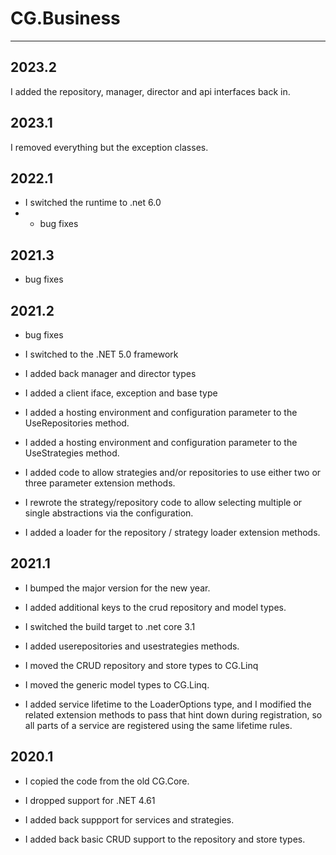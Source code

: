 # CG.Business
---

## 2023.2

I added the repository, manager, director and api interfaces back in.

## 2023.1

I removed everything but the exception classes.

## 2022.1

* I switched the runtime to .net 6.0
* * bug fixes

## 2021.3

* bug fixes

## 2021.2

* bug fixes

* I switched to the .NET 5.0 framework

* I added back manager and director types

* I added a client iface, exception and base type

* I added a hosting environment and configuration parameter to the UseRepositories method.

* I added a hosting environment and configuration parameter to the UseStrategies method.

* I added code to allow strategies and/or repositories to use either two or three parameter extension methods.

* I rewrote the strategy/repository code to allow selecting multiple or single abstractions via the configuration.

* I added a loader for the repository / strategy loader extension methods.

## 2021.1

* I bumped the major version for the new year.

* I added additional keys to the crud repository and model types.

* I switched the build target to .net core 3.1

* I added userepositories and usestrategies methods.

* I moved the CRUD repository and store types to CG.Linq

* I moved the generic model types to CG.Linq.

* I added service lifetime to the LoaderOptions type, and I modified the related
    extension methods to pass that hint down during registration, so all parts
    of a service are registered using the same lifetime rules.

## 2020.1

* I copied the code from the old CG.Core.

* I dropped support for .NET 4.61

* I added back suppport for services and strategies.

* I added back basic CRUD support to the repository and store types.


